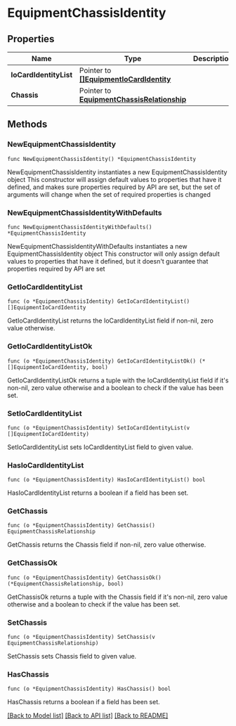 # EquipmentChassisIdentity

## Properties

Name | Type | Description | Notes
------------ | ------------- | ------------- | -------------
**IoCardIdentityList** | Pointer to [**[]EquipmentIoCardIdentity**](equipment.IoCardIdentity.md) |  | [optional] 
**Chassis** | Pointer to [**EquipmentChassisRelationship**](equipment.Chassis.Relationship.md) |  | [optional] 

## Methods

### NewEquipmentChassisIdentity

`func NewEquipmentChassisIdentity() *EquipmentChassisIdentity`

NewEquipmentChassisIdentity instantiates a new EquipmentChassisIdentity object
This constructor will assign default values to properties that have it defined,
and makes sure properties required by API are set, but the set of arguments
will change when the set of required properties is changed

### NewEquipmentChassisIdentityWithDefaults

`func NewEquipmentChassisIdentityWithDefaults() *EquipmentChassisIdentity`

NewEquipmentChassisIdentityWithDefaults instantiates a new EquipmentChassisIdentity object
This constructor will only assign default values to properties that have it defined,
but it doesn't guarantee that properties required by API are set

### GetIoCardIdentityList

`func (o *EquipmentChassisIdentity) GetIoCardIdentityList() []EquipmentIoCardIdentity`

GetIoCardIdentityList returns the IoCardIdentityList field if non-nil, zero value otherwise.

### GetIoCardIdentityListOk

`func (o *EquipmentChassisIdentity) GetIoCardIdentityListOk() (*[]EquipmentIoCardIdentity, bool)`

GetIoCardIdentityListOk returns a tuple with the IoCardIdentityList field if it's non-nil, zero value otherwise
and a boolean to check if the value has been set.

### SetIoCardIdentityList

`func (o *EquipmentChassisIdentity) SetIoCardIdentityList(v []EquipmentIoCardIdentity)`

SetIoCardIdentityList sets IoCardIdentityList field to given value.

### HasIoCardIdentityList

`func (o *EquipmentChassisIdentity) HasIoCardIdentityList() bool`

HasIoCardIdentityList returns a boolean if a field has been set.

### GetChassis

`func (o *EquipmentChassisIdentity) GetChassis() EquipmentChassisRelationship`

GetChassis returns the Chassis field if non-nil, zero value otherwise.

### GetChassisOk

`func (o *EquipmentChassisIdentity) GetChassisOk() (*EquipmentChassisRelationship, bool)`

GetChassisOk returns a tuple with the Chassis field if it's non-nil, zero value otherwise
and a boolean to check if the value has been set.

### SetChassis

`func (o *EquipmentChassisIdentity) SetChassis(v EquipmentChassisRelationship)`

SetChassis sets Chassis field to given value.

### HasChassis

`func (o *EquipmentChassisIdentity) HasChassis() bool`

HasChassis returns a boolean if a field has been set.


[[Back to Model list]](../README.md#documentation-for-models) [[Back to API list]](../README.md#documentation-for-api-endpoints) [[Back to README]](../README.md)


